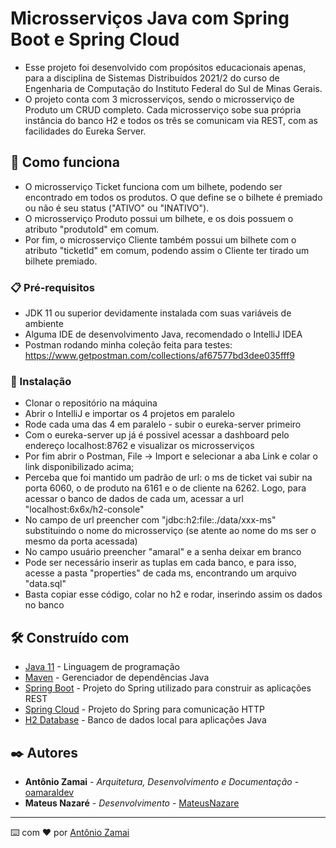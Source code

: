 # Microsserviços Java com Spring Boot e Spring Cloud

- Esse projeto foi desenvolvido com propósitos educacionais apenas, para a disciplina de Sistemas Distribuídos 2021/2 do curso de Engenharia de Computação do Instituto Federal do Sul de Minas Gerais.
- O projeto conta com 3 microsserviços, sendo o microsserviço de Produto um CRUD completo. Cada microsserviço sobe sua própria instância do banco H2 e todos os três se comunicam via REST, com as facilidades do Eureka Server.

## 🚀 Como funciona

- O microsserviço Ticket funciona com um bilhete, podendo ser encontrado em todos os produtos. O que define se o bilhete é premiado ou não é seu status ("ATIVO" ou "INATIVO").
- O microsserviço Produto possui um bilhete, e os dois possuem o atributo "produtoId" em comum.
- Por fim, o microsserviço Cliente também possui um bilhete com o atributo "ticketId" em comum, podendo assim o Cliente ter tirado um bilhete premiado.

### 📋 Pré-requisitos

- JDK 11 ou superior devidamente instalada com suas variáveis de ambiente
- Alguma IDE de desenvolvimento Java, recomendado o IntelliJ IDEA
- Postman rodando minha coleção feita para testes: https://www.getpostman.com/collections/af67577bd3dee035fff9

### 🔧 Instalação

- Clonar o repositório na máquina
- Abrir o IntelliJ e importar os 4 projetos em paralelo
- Rode cada uma das 4 em paralelo - subir o eureka-server primeiro
- Com o eureka-server up já é possivel acessar a dashboard pelo endereço localhost:8762 e visualizar os microsserviços
- Por fim abrir o Postman, File -> Import e selecionar a aba Link e colar o link disponibilizado acima;
- Perceba que foi mantido um padrão de url: o ms de ticket vai subir na porta 6060, o de produto na 6161 e o de cliente na 6262. Logo, para acessar o banco de dados de cada um, acessar a url "localhost:6x6x/h2-console"
- No campo de url preencher com "jdbc:h2:file:./data/xxx-ms" substituindo o nome do microsserviço (se atente ao nome do ms ser o mesmo da porta acessada)
- No campo usuário preencher "amaral" e a senha deixar em branco
- Pode ser necessário inserir as tuplas em cada banco, e para isso, acesse a pasta "properties" de cada ms, encontrando um arquivo "data.sql"
- Basta copiar esse código, colar no h2 e rodar, inserindo assim os dados no banco

## 🛠️ Construído com

* [Java 11](https://dev.java/) - Linguagem de programação
* [Maven](https://maven.apache.org/) - Gerenciador de dependências Java
* [Spring Boot](https://spring.io/projects/spring-boot) - Projeto do Spring utilizado para construir as aplicações REST
* [Spring Cloud](https://spring.io/projects/spring-cloud) - Projeto do Spring para comunicação HTTP
* [H2 Database](https://www.h2database.com/html/main.html) - Banco de dados local para aplicações Java

## ✒️ Autores

* **Antônio Zamai** - *Arquitetura, Desenvolvimento e Documentação* - [oamaraldev](https://github.com/zamaidev)
* **Mateus Nazaré** - *Desenvolvimento* - [MateusNazare](https://github.com/MateusNazare)

---
⌨️ com ❤️ por [Antônio Zamai](https://github.com/zamaidev)

